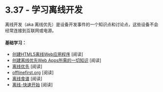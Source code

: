 <!-- 3.37 - Learn Offline Development -->
# 3.37 - 学习离线开发
<!-- Offline development (aka offline first) is an area of knowledge and discussion around development practices for devices that are not always connected to the Internet or a power source. -->
离线开发（aka 离线优先）是设备开发事件的一个知识点和讨论点，这些设备不会经常连接到互联网或电源。

<!-- General Learning: -->
#### 基础学习：
<!-- Creating HTML5 Offline Web Applications [read]
Everything You Need to Know to Create Offline-First Web Apps [read]
Offline First [read]
offlinefirst.org [read]
The Offline Cookbook [read]
Offline Quickstart[read] -->
- [创建HTML5离线Web应用程序](http://apress.jensimmons.com/v5/pro-html5-programming/ch12.html) [阅读]
- [创建离线优先Web Apps所需的一切知识](https://github.com/pazguille/offline-first) [阅读]
- [离线优先](http://www.webdirections.org/offlineworkshop/ibooksDraft.pdf) [阅读]
- [offlinefirst.org](http://offlinefirst.org/) [阅读]
- [离线食谱](https://developers.google.com/web/fundamentals/instant-and-offline/offline-cookbook/) [阅读]
- [离线-快速开始](https://developers.google.com/web/ilt/pwa/offline-quickstart) [阅读]